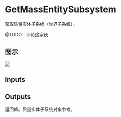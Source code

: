 # GetMassEntitySubsystem

获取质量实体子系统（世界子系统）。

@TODO：评论这家伙

## 图示

![]($-20221218-21380736.png)

## Inputs

## Outputs

返回值。质量实体子系统对象参考。
